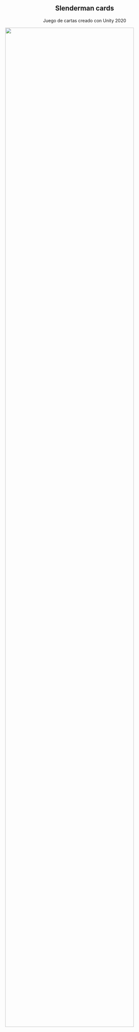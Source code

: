 <p align="center">
 <h2 align="center">Slenderman cards</h2>
 <p align="center">Juego de cartas creado con Unity 2020</p>
 <img width="90%" src="https://github.com/sosan/cartasSlenderManUnity/blob/master/fondo.png" align="center" />
 
</p>


